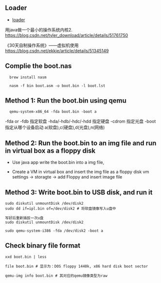 
## Loader
- [loader](https://blog.csdn.net/tyler_download/article/details/51761750)

用java做一个最小的操作系统内核2.
https://blog.csdn.net/tyler_download/article/details/51761750

《30天自制操作系统》——虚拟机使用
https://blog.csdn.net/ekkie/article/details/51345149


##  Complie the boot.nas
```
  brew install nasm
  
  nasm -f bin boot.asm -o boot.bin -l boot.lst
```

## Method 1: Run the boot.bin using qemu
```
  qemu-system-x86_64 -fda boot.bin -boot a
```
-fda or -fdb 指定软盘
-hda/-hdb/-hdc/-hdd 指定硬盘
-cdrom 指定光盘
-boot 指定从哪个设备启动 a(软盘),c(硬盘),d(光盘),n(网络)


## Method 2: Run the boot.bin to an img file and run in virtual box as a floppy disk
- Use java app write the boot.bin into a img file, 

- Create a VM in virtual box and insert the img file as a floppy disk
vm settings -> storagte -> add Floppy and insert image file


## Method 3: Write boot.bin to USB disk, and run it
```
sudo diskutil unmountDisk /dev/disk2
sudo dd if=ipl.bin of=/dev/disk2 # 将软盘镜像写入u盘中

写好后重新插拔一次u盘
sudo diskutil unmountDisk /dev/disk2

sudo qemu-system-i386 -fda /dev/disk2 -boot a
```


## Check binary file format
```
xxd boot.bin | less

file boot.bin # 显示为：DOS floppy 1440k, x86 hard disk boot sector

qemu-img info boot.bin # 其对应的qemu镜像类型为raw
```